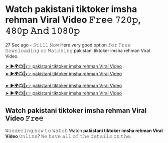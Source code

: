 <h1>Watch <strong>pakistani tiktoker imsha rehman Viral Video</strong> 𝙵𝚛e𝚎 𝟽𝟸𝟶𝚙, 𝟺𝟾𝟶𝚙 𝙰𝚗𝚍 𝟷𝟶𝟾𝟶𝚙</h1>

27 Sec ago - 𝚂𝚝𝚒𝚕𝚕 𝙽𝚘𝚠 Here very good option 𝚏𝚘𝚛 𝙵𝚛𝚎𝚎 𝙳𝚘𝚠𝚗𝚕𝚘𝚊𝚍𝚒𝚗𝚐 𝚘𝚛 𝚆𝚊𝚝𝚌𝚑𝚒𝚗𝚐 pakistani tiktoker imsha rehman Viral Video.

[➤ ►🌍📺📱👉 pakistani tiktoker imsha rehman Viral Video](https://megamoviess.netlify.app/)<br>
[➤ ►🌍📺📱👉 pakistani tiktoker imsha rehman Viral Video](https://megamoviess.netlify.app/)<br>

[➤ ►🌍📺📱👉 pakistani tiktoker imsha rehman Viral Video](https://megamoviess.netlify.app/)<br>
[➤ ►🌍📺📱👉 pakistani tiktoker imsha rehman Viral Video](https://megamoviess.netlify.app/)<br>

<h2>Watch <strong>pakistani tiktoker imsha rehman Viral Video</strong> 𝙵𝚛e𝚎</h2>

<p>𝚆𝚘𝚗𝚍𝚎𝚛𝚒𝚗𝚐 𝚑𝚘𝚠 𝚝𝚘 𝚆𝚊𝚝𝚌𝚑 Watch <strong>pakistani tiktoker imsha rehman Viral Video</strong> 𝙾𝚗𝚕𝚒𝚗𝚎? 𝚆𝚎 𝚑𝚊𝚟𝚎 𝚊𝚕𝚕 𝚘𝚏 𝚝𝚑𝚎 𝚍𝚎𝚝𝚊𝚒𝚕𝚜 𝚘𝚗 𝚝𝚑𝚎.</p><br>
